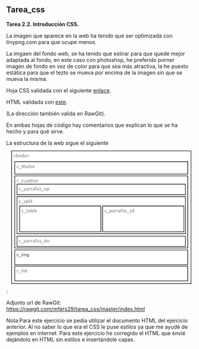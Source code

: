 ## Tarea_css
**Tarea 2.2. Introducción CSS.**  

La imagen que aparece en la web ha tenido que ser optimizada con tinypng.com para que ocupe menos.  

La imgaen del fondo web, se ha tenido que estirar para que quede mejor adaptada al fondo, en este caso con photoshop, he preferido porner imagen de fondo en vez de color para que sea más atractiva, la he puesto estática para que el tezto se mueva por encima de la imagen sin que se mueva la misma.  

Hoja CSS validada con el siguiente [enlace](http://jigsaw.w3.org/css-validator/#validate_by_upload+with_options).   

HTML validada con [este](https://validator.w3.org/#validate_by_upload).  

(La dirección también valida en RawGit).

En ambas hojas de código hay comentarios que explican lo que se ha hecho y para qué sirve.  

La estructura de la web sigue el siguiente ![Esquema](/Esquema.jpg):  

Adjunto url de RawGit: 
https://rawgit.com/mfers29/tarea_css/master/index.html  

Nota:Para este ejercicio se pedía utilizar el documento HTML del ejercicio anterior. Al no saber lo que era el CSS le puse estilos ya que me ayudé de ejemplos en internet.  Para este ejercicio he corregido el HTML que envié dejándolo en HTML sin estilos e insertándole capas.

